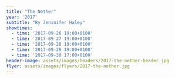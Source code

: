 ```yaml
---
title: "The Nether"
year: '2017'
subtitle: "By Jeninifer Haley"
showtimes:
  - time: '2017-09-26 19:00+0100'
  - time: '2017-09-27 19:00+0100'
  - time: '2017-09-28 19:00+0100'
  - time: '2017-09-29 19:00+0100'
  - time: '2017-09-30 17:00+0100'
header-image: assets/images/headers/2017-the-nether-header.jpg
flyer: assets/images/flyers/2017-the-nether.jpg
---
```

